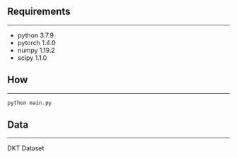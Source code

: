 
## Requirements 
---
* python 3.7.9
* pytorch 1.4.0
* numpy 1.19.2
* scipy 1.1.0

## How
---
```bash
python main.py
```
## Data 
---
DKT Dataset
